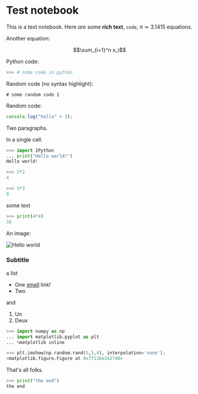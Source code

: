 # Test notebook

This is a text notebook. Here _are_ some **rich text**, `code`, $\pi\simeq 3.1415$ equations.

Another equation:

$$\sum_{i=1}^n x_i$$

Python code:

```python
>>> # some code in python
```

Random code (no syntax highlight):

```
# some random code 1
```

Random code:

```javascript
console.log("hello" + 3);
```

Two paragraphs.

In a single cell.

```python
>>> import IPython
... print("Hello world!")
Hello world!
```

```python
>>> 2*2
4
```

```python
>>> 3*3
9
```

some text

```python
>>> print(4*4)
16
```

An image:

![Hello world](http://wristgeek.com/wp-content/uploads/2014/09/hello_world.png)

### Subtitle

a list

* One [small](http://www.google.fr) link!
* Two

and

1. Un
2. Deux

```python
>>> import numpy as np
... import matplotlib.pyplot as plt
... %matplotlib inline
```

```python
>>> plt.imshow(np.random.rand(5,5,4), interpolation='none');
<matplotlib.figure.Figure at 0x7f11be242748>
```

That's all folks.

```python
>>> print("the end")
the end
```
